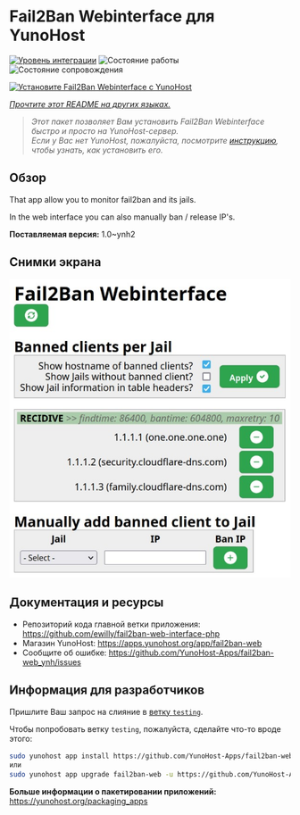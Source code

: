 <!--
Важно: этот README был автоматически сгенерирован <https://github.com/YunoHost/apps/tree/master/tools/readme_generator>
Он НЕ ДОЛЖЕН редактироваться вручную.
-->

# Fail2Ban Webinterface для YunoHost

[![Уровень интеграции](https://dash.yunohost.org/integration/fail2ban-web.svg)](https://ci-apps.yunohost.org/ci/apps/fail2ban-web/) ![Состояние работы](https://ci-apps.yunohost.org/ci/badges/fail2ban-web.status.svg) ![Состояние сопровождения](https://ci-apps.yunohost.org/ci/badges/fail2ban-web.maintain.svg)

[![Установите Fail2Ban Webinterface с YunoHost](https://install-app.yunohost.org/install-with-yunohost.svg)](https://install-app.yunohost.org/?app=fail2ban-web)

*[Прочтите этот README на других языках.](./ALL_README.md)*

> *Этот пакет позволяет Вам установить Fail2Ban Webinterface быстро и просто на YunoHost-сервер.*  
> *Если у Вас нет YunoHost, пожалуйста, посмотрите [инструкцию](https://yunohost.org/install), чтобы узнать, как установить его.*

## Обзор

That app allow you to monitor fail2ban and its jails.

In the web interface you can also manually ban / release IP's.


**Поставляемая версия:** 1.0~ynh2

## Снимки экрана

![Снимок экрана Fail2Ban Webinterface](./doc/screenshots/screenshot.jpg)

## Документация и ресурсы

- Репозиторий кода главной ветки приложения: <https://github.com/ewilly/fail2ban-web-interface-php>
- Магазин YunoHost: <https://apps.yunohost.org/app/fail2ban-web>
- Сообщите об ошибке: <https://github.com/YunoHost-Apps/fail2ban-web_ynh/issues>

## Информация для разработчиков

Пришлите Ваш запрос на слияние в [ветку `testing`](https://github.com/YunoHost-Apps/fail2ban-web_ynh/tree/testing).

Чтобы попробовать ветку `testing`, пожалуйста, сделайте что-то вроде этого:

```bash
sudo yunohost app install https://github.com/YunoHost-Apps/fail2ban-web_ynh/tree/testing --debug
или
sudo yunohost app upgrade fail2ban-web -u https://github.com/YunoHost-Apps/fail2ban-web_ynh/tree/testing --debug
```

**Больше информации о пакетировании приложений:** <https://yunohost.org/packaging_apps>
